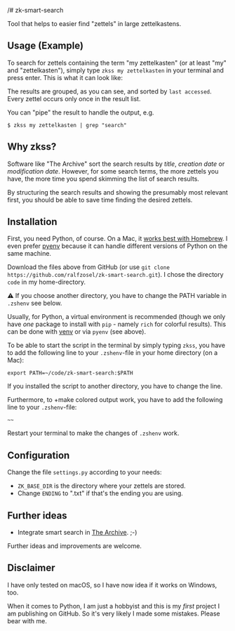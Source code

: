 /# zk-smart-search

Tool that helps to easier find "zettels" in large zettelkastens.

## Usage (Example)

To search for zettels containing the term "my zettelkasten" (or at least "my" and "zettelkasten"), simply type `zkss my zettelkasten` in your terminal and press enter. This is what it can look like:


[](https://user-images.githubusercontent.com/46703936/213792583-75f8f0d6-439c-43ef-af63-cc0aef314d5a.mp4)

       
The results are grouped, as you can see, and sorted by `last accessed`. Every zettel occurs only once in the result list.

You can "pipe" the result to handle the output, e.g.

    $ zkss my zettelkasten | grep "search"

## Why zkss?

Software like "The Archive" sort the search results by _title_, _creation date_ or _modification date_. However, for some search terms, the more zettels you have, the more time you spend skimming the list of search results.

By structuring the search results and showing the presumably most relevant first, you should be able to save time finding the desired zettels.

## Installation

First, you need Python, of course. On a Mac, it [works best with Homebrew](https://docs.brew.sh/Homebrew-and-Python). I even prefer [pyenv](https://realpython.com/intro-to-pyenv/) because it can handle different versions of Python on the same machine.

Download the files above from GitHub (or use `git clone https://github.com/ralfzosel/zk-smart-search.git`). I chose the directory `code` in my home-directory.

⚠️ If you choose another directory, you have to change the PATH variable in `.zshenv` see below.

Usually, for Python, a virtual environment is recommended (though we only have _one_ package to install with `pip` - namely `rich` for colorful results). This can be done with [venv](https://docs.python.org/3/library/venv.html) or via `pyenv` (see above).

To be able to start the script in the terminal by simply typing `zkss`, you have to add the following line to your `.zshenv`-file in your home directory (on a Mac):

    export PATH=~/code/zk-smart-search:$PATH

If you installed the script to another directory, you have to change the line.

Furthermore, to +make colored output work, you have to add the following line to your `.zshenv`-file:

    ~~

  

Restart your terminal to make the changes of `.zshenv` work.

## Configuration

Change the file `settings.py` according to your needs:

- `ZK_BASE_DIR` is the directory where your zettels are stored.
- Change `ENDING` to ".txt" if that's the ending you are using.

## Further ideas


- Integrate smart search in [The Archive](https://zettelkasten.de/the-archive/). ;-)

Further ideas and improvements are welcome.

## Disclaimer

I have only tested on macOS, so I have now idea if it works on Windows, too.

When it comes to Python, I am just a hobbyist and this is my _first_ project I am publishing on GitHub. So it's very likely I made some mistakes. Please bear with me.
